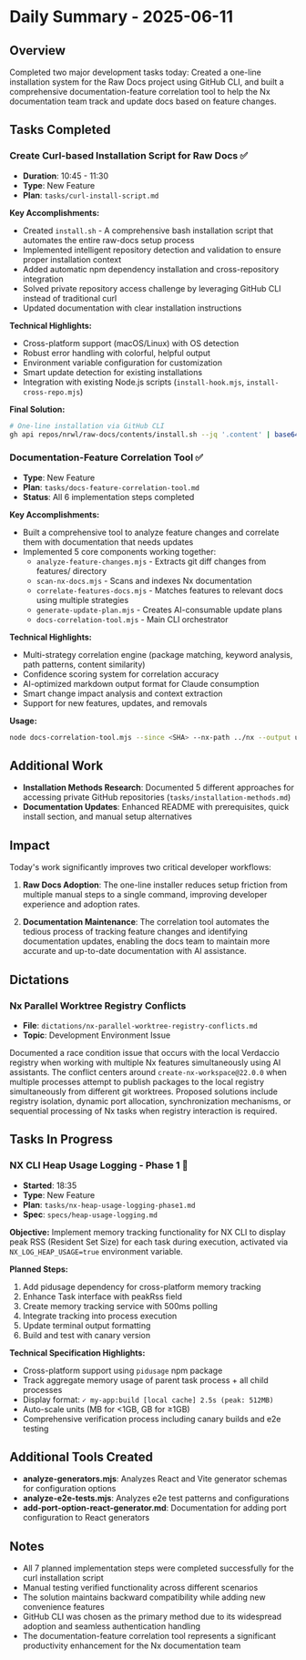 # Daily Summary - 2025-06-11

## Overview

Completed two major development tasks today: Created a one-line installation system for the Raw Docs project using GitHub CLI, and built a comprehensive documentation-feature correlation tool to help the Nx documentation team track and update docs based on feature changes.

## Tasks Completed

### Create Curl-based Installation Script for Raw Docs ✅
- **Duration**: 10:45 - 11:30
- **Type**: New Feature
- **Plan**: `tasks/curl-install-script.md`

**Key Accomplishments:**
- Created `install.sh` - A comprehensive bash installation script that automates the entire raw-docs setup process
- Implemented intelligent repository detection and validation to ensure proper installation context
- Added automatic npm dependency installation and cross-repository integration
- Solved private repository access challenge by leveraging GitHub CLI instead of traditional curl
- Updated documentation with clear installation instructions

**Technical Highlights:**
- Cross-platform support (macOS/Linux) with OS detection
- Robust error handling with colorful, helpful output
- Environment variable configuration for customization
- Smart update detection for existing installations
- Integration with existing Node.js scripts (`install-hook.mjs`, `install-cross-repo.mjs`)

**Final Solution:**
```bash
# One-line installation via GitHub CLI
gh api repos/nrwl/raw-docs/contents/install.sh --jq '.content' | base64 -d | bash
```

### Documentation-Feature Correlation Tool ✅
- **Type**: New Feature
- **Plan**: `tasks/docs-feature-correlation-tool.md`
- **Status**: All 6 implementation steps completed

**Key Accomplishments:**
- Built a comprehensive tool to analyze feature changes and correlate them with documentation that needs updates
- Implemented 5 core components working together:
  - `analyze-feature-changes.mjs` - Extracts git diff changes from features/ directory
  - `scan-nx-docs.mjs` - Scans and indexes Nx documentation
  - `correlate-features-docs.mjs` - Matches features to relevant docs using multiple strategies
  - `generate-update-plan.mjs` - Creates AI-consumable update plans
  - `docs-correlation-tool.mjs` - Main CLI orchestrator

**Technical Highlights:**
- Multi-strategy correlation engine (package matching, keyword analysis, path patterns, content similarity)
- Confidence scoring system for correlation accuracy
- AI-optimized markdown output format for Claude consumption
- Smart change impact analysis and context extraction
- Support for new features, updates, and removals

**Usage:**
```bash
node docs-correlation-tool.mjs --since <SHA> --nx-path ../nx --output update-plan.md
```

## Additional Work

- **Installation Methods Research**: Documented 5 different approaches for accessing private GitHub repositories (`tasks/installation-methods.md`)
- **Documentation Updates**: Enhanced README with prerequisites, quick install section, and manual setup alternatives

## Impact

Today's work significantly improves two critical developer workflows:

1. **Raw Docs Adoption**: The one-line installer reduces setup friction from multiple manual steps to a single command, improving developer experience and adoption rates.

2. **Documentation Maintenance**: The correlation tool automates the tedious process of tracking feature changes and identifying documentation updates, enabling the docs team to maintain more accurate and up-to-date documentation with AI assistance.

## Dictations

### Nx Parallel Worktree Registry Conflicts
- **File**: `dictations/nx-parallel-worktree-registry-conflicts.md`
- **Topic**: Development Environment Issue

Documented a race condition issue that occurs with the local Verdaccio registry when working with multiple Nx features simultaneously using AI assistants. The conflict centers around `create-nx-workspace@22.0.0` when multiple processes attempt to publish packages to the local registry simultaneously from different git worktrees. Proposed solutions include registry isolation, dynamic port allocation, synchronization mechanisms, or sequential processing of Nx tasks when registry interaction is required.

## Tasks In Progress

### NX CLI Heap Usage Logging - Phase 1 🚧
- **Started**: 18:35
- **Type**: New Feature
- **Plan**: `tasks/nx-heap-usage-logging-phase1.md`
- **Spec**: `specs/heap-usage-logging.md`

**Objective:**
Implement memory tracking functionality for NX CLI to display peak RSS (Resident Set Size) for each task during execution, activated via `NX_LOG_HEAP_USAGE=true` environment variable.

**Planned Steps:**
1. Add pidusage dependency for cross-platform memory tracking
2. Enhance Task interface with peakRss field
3. Create memory tracking service with 500ms polling
4. Integrate tracking into process execution
5. Update terminal output formatting
6. Build and test with canary version

**Technical Specification Highlights:**
- Cross-platform support using `pidusage` npm package
- Track aggregate memory usage of parent task process + all child processes
- Display format: `✓ my-app:build [local cache] 2.5s (peak: 512MB)`
- Auto-scale units (MB for <1GB, GB for ≥1GB)
- Comprehensive verification process including canary builds and e2e testing

## Additional Tools Created

- **analyze-generators.mjs**: Analyzes React and Vite generator schemas for configuration options
- **analyze-e2e-tests.mjs**: Analyzes e2e test patterns and configurations
- **add-port-option-react-generator.md**: Documentation for adding port configuration to React generators

## Notes

- All 7 planned implementation steps were completed successfully for the curl installation script
- Manual testing verified functionality across different scenarios
- The solution maintains backward compatibility while adding new convenience features
- GitHub CLI was chosen as the primary method due to its widespread adoption and seamless authentication handling
- The documentation-feature correlation tool represents a significant productivity enhancement for the Nx documentation team